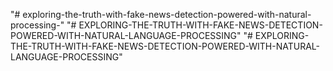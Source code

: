 "# exploring-the-truth-with-fake-news-detection-powered-with-natural-processing-" 
"# EXPLORING-THE-TRUTH-WITH-FAKE-NEWS-DETECTION-POWERED-WITH-NATURAL-LANGUAGE-PROCESSING" 
"# EXPLORING-THE-TRUTH-WITH-FAKE-NEWS-DETECTION-POWERED-WITH-NATURAL-LANGUAGE-PROCESSING" 
